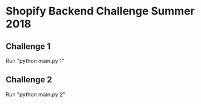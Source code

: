 # Shopify Backend Challenge Summer 2018
## Challenge 1
Run "python main.py 1"
## Challenge 2
Run "python main.py 2"
